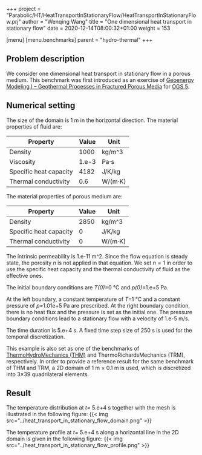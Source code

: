 +++
project = "Parabolic/HT/HeatTransportInStationaryFlow/HeatTransportInStationaryFlow.prj"
author = "Wenqing Wang"
title = "One dimensional heat transport in stationary flow"
date = 2020-12-14T08:00:32+01:00
weight = 153

[menu]
  [menu.benchmarks]
     parent = "hydro-thermal"
+++

## Problem description
We consider one dimensional heat transport in stationary flow in a porous medium.
 This benchmark was first introduced as an exercise of
 [Geoenergy Modeling I – Geothermal Processes in Fractured Porous Media](https://www.opengeosys.org/books/geoenergy-modeling-i/)
 for [OGS 5](https://github.com/ufz/ogs5).

## Numerical setting
 The size of the domain is 1 m in the horizontal direction.
  The material properties of fluid are:

| Property               | Value | Unit        |
|------------------------|-------|-------------|
| Density                | 1000  | kg/m^3      |
| Viscosity              | 1.e-3 | Pa⋅s        |
| Specific heat capacity | 4182  | J/K/kg      |
| Thermal conductivity   | 0.6   | W/(m⋅K)     |

The material properties of porous medium are:

| Property               | Value | Unit        |
|------------------------|-------|-------------|
| Density                | 2850  | kg/m^3      |
| Specific heat capacity | 0  | J/K/kg      |
| Thermal conductivity   | 0   | W/(m⋅K)     |

The intrinsic permeability is 1.e-11 m^2. Since the flow equation is steady state,
 the porosity $n$ is not applied in that equation. We set $n=1$
 in order to use the specific heat capacity and the thermal conductivity of fluid
 as the effective ones.

The initial boundary conditions are <em>T(0)=</em>0 °C and
  <em>p(0)=</em>1.e+5 Pa.

At the left boundary, a constant temperature of <em>T=</em>1 °C
 and a constant pressure of <em>p=</em>1.01e+5 Pa are prescribed.
 At the right boundary condition, there is no heat flux and the pressure is
 set as the initial one. The pressure boundary conditions lead to a
 stationary flow with a velocity of 1.e-5 m/s.

The time duration is 5.e+4 s. A fixed time step size of 250 s is used
 for the temporal discretization.

This example is also set as one of the benchmarks of
 [ThermoHydroMechanics (THM)](https://gitlab.opengeosys.org/ogs/ogs/-/blob/master/Tests/Data/ThermoHydroMechanics/Linear/HeatTransportInStationaryFlow/HeatTransportInStationaryFlow.prj)
 and ThermoRichardsMechanics (TRM), respectively.
 In order to provide a reference result for the same benchmark of
 THM and TRM, a 2D domain of 1 m $\times$ 0.1 m is used, which
 is discretized into 3$\times$39 quadrilateral elements.

## Result

The temperature distribution  at <em>t=</em>  5.e+4 s together with the mesh is
 illustrated in the following figure:
{{< img src="../heat_transport_in_stationary_flow_domain.png" >}}

The temperature  profile at <em>t=</em>  5.e+4 s along a horizontal line in the
  2D domain is given in the following figure:
{{< img src="../heat_transport_in_stationary_flow_profile.png" >}}

